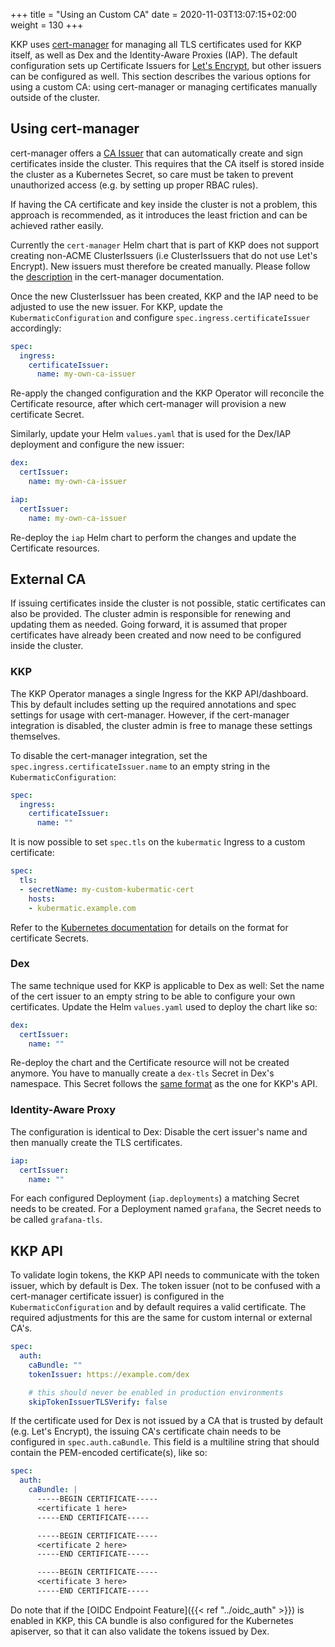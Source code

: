 +++
title = "Using an Custom CA"
date = 2020-11-03T13:07:15+02:00
weight = 130
+++

KKP uses [cert-manager](https://cert-manager.io/) for managing all TLS certificates used for KKP
itself, as well as Dex and the Identity-Aware Proxies (IAP). The default configuration sets up
Certificate Issuers for [Let's Encrypt](https://letsencrypt.org/), but other issuers can be configured
as well. This section describes the various options for using a custom CA: using cert-manager or managing
certificates manually outside of the cluster.

## Using cert-manager

cert-manager offers a [CA Issuer](https://cert-manager.io/docs/configuration/ca/) that can automatically
create and sign certificates inside the cluster. This requires that the CA itself is stored inside the
cluster as a Kubernetes Secret, so care must be taken to prevent unauthorized access (e.g. by setting
up proper RBAC rules).

If having the CA certificate and key inside the cluster is not a problem, this approach is recommended,
as it introduces the least friction and can be achieved rather easily.

Currently the `cert-manager` Helm chart that is part of KKP does not support creating non-ACME
ClusterIssuers (i.e ClusterIssuers that do not use Let's Encrypt). New issuers must therefore be
created manually. Please follow the [description](https://cert-manager.io/docs/configuration/ca/) in
the cert-manager documentation.

Once the new ClusterIssuer has been created, KKP and the IAP need to be adjusted to use the new issuer.
For KKP, update the `KubermaticConfiguration` and configure `spec.ingress.certificateIssuer` accordingly:

```yaml
spec:
  ingress:
    certificateIssuer:
      name: my-own-ca-issuer
```

Re-apply the changed configuration and the KKP Operator will reconcile the Certificate resource,
after which cert-manager will provision a new certificate Secret.

Similarly, update your Helm `values.yaml` that is used for the Dex/IAP deployment and configure
the new issuer:

```yaml
dex:
  certIssuer:
    name: my-own-ca-issuer

iap:
  certIssuer:
    name: my-own-ca-issuer
```

Re-deploy the `iap` Helm chart to perform the changes and update the Certificate resources.

## External CA

If issuing certificates inside the cluster is not possible, static certificates can also be provided. The
cluster admin is responsible for renewing and updating them as needed. Going forward, it is assumed that
proper certificates have already been created and now need to be configured inside the cluster.

### KKP

The KKP Operator manages a single Ingress for the KKP API/dashboard. This by default includes setting up
the required annotations and spec settings for usage with cert-manager. However, if the cert-manager
integration is disabled, the cluster admin is free to manage these settings themselves.

To disable the cert-manager integration, set the `spec.ingress.certificateIssuer.name` to an empty string
in the `KubermaticConfiguration`:

```yaml
spec:
  ingress:
    certificateIssuer:
      name: ""
```

It is now possible to set `spec.tls` on the `kubermatic` Ingress to a custom certificate:

```yaml
spec:
  tls:
  - secretName: my-custom-kubermatic-cert
    hosts:
    - kubermatic.example.com
```

Refer to the [Kubernetes documentation](https://kubernetes.io/docs/concepts/services-networking/ingress/#tls)
for details on the format for certificate Secrets.

### Dex

The same technique used for KKP is applicable to Dex as well: Set the name of the cert issuer to an empty
string to be able to configure your own certificates. Update the Helm `values.yaml` used to deploy the
chart like so:

```yaml
dex:
  certIssuer:
    name: ""
```

Re-deploy the chart and the Certificate resource will not be created anymore. You have to manually create
a `dex-tls` Secret in Dex's namespace. This Secret follows the
[same format](https://kubernetes.io/docs/concepts/services-networking/ingress/#tls) as the one for KKP's API.

### Identity-Aware Proxy

The configuration is identical to Dex: Disable the cert issuer's name and then manually create the TLS
certificates.

```yaml
iap:
  certIssuer:
    name: ""
```

For each configured Deployment (`iap.deployments`) a matching Secret needs to be created. For a Deployment
named `grafana`, the Secret needs to be called `grafana-tls`.

## KKP API

To validate login tokens, the KKP API needs to communicate with the token issuer, which by default is
Dex. The token issuer (not to be confused with a cert-manager certificate issuer) is configured in the
`KubermaticConfiguration` and by default requires a valid certificate. The required adjustments for this
are the same for custom internal or external CA's.

```yaml
spec:
  auth:
    caBundle: ""
    tokenIssuer: https://example.com/dex

    # this should never be enabled in production environments
    skipTokenIssuerTLSVerify: false
```

If the certificate used for Dex is not issued by a CA that is trusted by default (e.g. Let's Encrypt),
the issuing CA's certificate chain needs to be configured in `spec.auth.caBundle`. This field is a
multiline string that should contain the PEM-encoded certificate(s), like so:

```yaml
spec:
  auth:
    caBundle: |
      -----BEGIN CERTIFICATE-----
      <certificate 1 here>
      -----END CERTIFICATE-----

      -----BEGIN CERTIFICATE-----
      <certificate 2 here>
      -----END CERTIFICATE-----

      -----BEGIN CERTIFICATE-----
      <certificate 3 here>
      -----END CERTIFICATE-----
```

Do note that if the [OIDC Endpoint Feature]({{< ref "../oidc_auth" >}}) is enabled in KKP, this CA bundle
is also configured for the Kubernetes apiserver, so that it can also validate the tokens issued by Dex.
